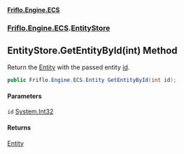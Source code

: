 #### [Friflo.Engine.ECS](index.md#'index')
### [Friflo.Engine.ECS](Friflo.Engine.ECS.md#'Friflo.Engine.ECS').[EntityStore](EntityStore.md#'Friflo.Engine.ECS.EntityStore')

## EntityStore.GetEntityById(int) Method

Return the [Entity](Entity.md#'Friflo.Engine.ECS.Entity') with the passed entity [id](EntityStore.GetEntityById(int).md#Friflo.Engine.ECS.EntityStore.GetEntityById(int).id#'Friflo.Engine.ECS.EntityStore.GetEntityById(int).id').

```csharp
public Friflo.Engine.ECS.Entity GetEntityById(int id);
```
#### Parameters

<a name='Friflo.Engine.ECS.EntityStore.GetEntityById(int).id'></a>

`id` [System.Int32](https://docs.microsoft.com/en-us/dotnet/api/System.Int32#'System.Int32')

#### Returns
[Entity](Entity.md#'Friflo.Engine.ECS.Entity')